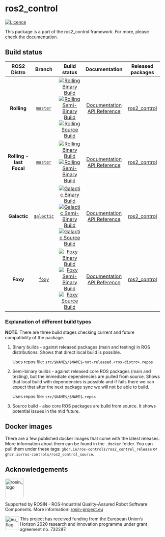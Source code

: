# ros2_control

[![Licence](https://img.shields.io/badge/License-Apache%202.0-blue.svg)](https://opensource.org/licenses/Apache-2.0)

This package is a part of the ros2_control framework.
For more, please check the [documentation](https://ros-controls.github.io/control.ros.org/).


## Build status

ROS2 Distro | Branch | Build status | Documentation | Released packages
:---------: | :----: | :----------: | :-----------: | :---------------:
**Rolling** | [`master`](https://github.com/ros-controls/ros2_control/tree/rolling) | [![Rolling Binary Build](https://github.com/ros-controls/ros2_control/actions/workflows/rolling-binary-build.yml/badge.svg?branch=master)](https://github.com/ros-controls/ros2_control/actions/workflows/rolling-binary-build.yml?branch=master) <br /> [![Rolling Semi-Binary Build](https://github.com/ros-controls/ros2_control/actions/workflows/rolling-semi-binary-build.yml/badge.svg?branch=master)](https://github.com/ros-controls/ros2_control/actions/workflows/rolling-semi-binary-build.yml?branch=master) <br /> [![Rolling Source Build](https://github.com/ros-controls/ros2_control/actions/workflows/rolling-source-build.yml/badge.svg?branch=master)](https://github.com/ros-controls/ros2_control/actions/workflows/rolling-source-build.yml?branch=master) | [Documentation](https://control.ros.org) <br /> [API Reference](https://control.ros.org/rolling/api/) | [ros2_control](https://index.ros.org/p/ros2_control/#rolling)
**Rolling - last Focal** | [`master`](https://github.com/ros-controls/ros2_control/tree/rolling) | [![Rolling Binary Build](https://github.com/ros-controls/ros2_control/actions/workflows/rolling-binary-build-last-focal.yml/badge.svg?branch=master)](https://github.com/ros-controls/ros2_control/actions/workflows/rolling-binary-build-last-focal.yml?branch=master) <br /> [![Rolling Semi-Binary Build](https://github.com/ros-controls/ros2_control/actions/workflows/rolling-semi-binary-build-last-focal.yml/badge.svg?branch=master)](https://github.com/ros-controls/ros2_control/actions/workflows/rolling-semi-binary-build-last-focal.yml?branch=master) | [Documentation](https://control.ros.org) <br /> [API Reference](https://control.ros.org/rolling/api/) | [ros2_control](https://index.ros.org/p/ros2_control/#rolling)
**Galactic** | [`galactic`](https://github.com/ros-controls/ros2_control/tree/galactic) | [![Galactic Binary Build](https://github.com/ros-controls/ros2_control/actions/workflows/galactic-binary-build.yml/badge.svg?branch=galactic)](https://github.com/ros-controls/ros2_control/actions/workflows/galactic-binary-build.yml?branch=galactic) <br /> [![Galactic Semi-Binary Build](https://github.com/ros-controls/ros2_control/actions/workflows/galactic-semi-binary-build.yml/badge.svg?branch=galactic)](https://github.com/ros-controls/ros2_control/actions/workflows/galactic-semi-binary-build.yml?branch=galactic) <br /> [![Galactic Source Build](https://github.com/ros-controls/ros2_control/actions/workflows/galactic-source-build.yml/badge.svg?branch=galactic)](https://github.com/ros-controls/ros2_control/actions/workflows/galactic-source-build.yml?branch=galactic) | [Documentation](https://control.ros.org) <br /> [API Reference](https://control.ros.org/rolling/api/) | [ros2_control](https://index.ros.org/p/ros2_control/#galactic)
**Foxy** | [`foxy`](https://github.com/ros-controls/ros2_control/tree/foxy) | [![Foxy Binary Build](https://github.com/ros-controls/ros2_control/actions/workflows/foxy-binary-build.yml/badge.svg?branch=foxy)](https://github.com/ros-controls/ros2_control/actions/workflows/foxy-binary-build.yml?branch=foxy) <br /> [![Foxy Semi-Binary Build](https://github.com/ros-controls/ros2_control/actions/workflows/foxy-semi-binary-build.yml/badge.svg?branch=foxy)](https://github.com/ros-controls/ros2_control/actions/workflows/foxy-semi-binary-build.yml?branch=foxy) <br /> [![Foxy Source Build](https://github.com/ros-controls/ros2_control/actions/workflows/foxy-source-build.yml/badge.svg?branch=foxy)](https://github.com/ros-controls/ros2_control/actions/workflows/foxy-source-build.yml?branch=foxy) | [Documentation](https://control.ros.org) <br /> [API Reference](https://control.ros.org/rolling/api/) | [ros2_control](https://index.ros.org/p/ros2_control/#foxy)

### Explanation of different build types

**NOTE**: There are three build stages checking current and future compatibility of the package.

1. Binary builds - against released packages (main and testing) in ROS distributions. Shows that direct local build is possible.

   Uses repos file: `src/$NAME$/$NAME$-not-released.<ros-distro>.repos`

1. Semi-binary builds - against released core ROS packages (main and testing), but the immediate dependencies are pulled from source.
   Shows that local build with dependencies is possible and if fails there we can expect that after the next package sync we will not be able to build.

   Uses repos file: `src/$NAME$/$NAME$.repos`

1. Source build - also core ROS packages are build from source. It shows potential issues in the mid future.


## Docker images
There are a few published docker images that come with the latest releases. More information about them can be found in the `.docker` folder. You can pull them under these tags: `ghcr.io/ros-controls/ros2_control_release` or `ghcr.io/ros-controls/ros2_control_source`.

## Acknowledgements

<a href="http://rosin-project.eu">
  <img src="http://rosin-project.eu/wp-content/uploads/rosin_ack_logo_wide.png"
       alt="rosin_logo" height="60" >
</a>

Supported by ROSIN - ROS-Industrial Quality-Assured Robot Software Components.
More information: <a href="http://rosin-project.eu">rosin-project.eu</a>

<img src="http://rosin-project.eu/wp-content/uploads/rosin_eu_flag.jpg"
     alt="eu_flag" height="45" align="left" >

This project has received funding from the European Union’s Horizon 2020
research and innovation programme under grant agreement no. 732287.
